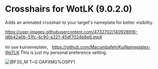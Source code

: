 # Crosshairs for WotLK (9.0.2.0)

Adds an animated crosshair to your target's nameplate for better visibility.

https://user-images.githubusercontent.com/4732702/140928916-d6b42a0b-51fc-4c90-a221-45df7024b8e6.mp4

Im use kuinameplate， https://github.com/Macumbafeh/KuiNameplates-WoTLK
This is just my personal preference setting.

![@F3S_M`T~G OAPXMG%O5PY1](https://github.com/user-attachments/assets/1ffb8691-7458-4908-af38-0294d170281c)

